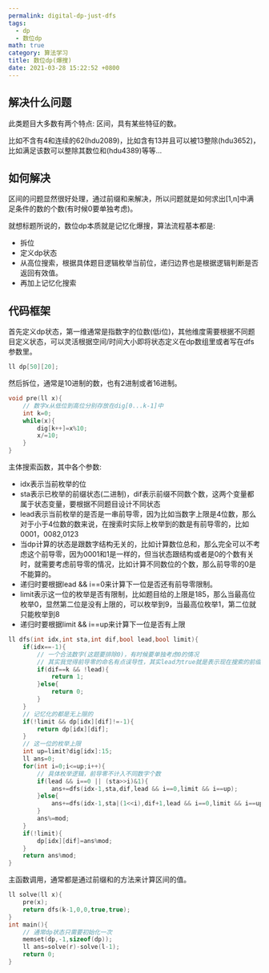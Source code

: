 ```yaml
---
permalink: digital-dp-just-dfs
tags: 
  - dp
  - 数位dp
math: true
category: 算法学习
title: 数位dp(爆搜)
date: 2021-03-28 15:22:52 +0800
---
```


## 解决什么问题

此类题目大多数有两个特点: 区间，具有某些特征的数。

比如不含有4和连续的62(hdu2089)，比如含有13并且可以被13整除(hdu3652)，比如满足该数可以整除其数位和(hdu4389)等等...

## 如何解决

区间的问题显然很好处理，通过前缀和来解决，所以问题就是如何求出[1,n]中满足条件的数的个数(有时候0要单独考虑)。

就想标题所说的，数位dp本质就是记忆化爆搜，算法流程基本都是:

- 拆位
- 定义dp状态
- 从高位搜索，根据具体题目逻辑枚举当前位，递归边界也是根据逻辑判断是否返回有效值。
- 再加上记忆化搜索

## 代码框架

首先定义dp状态，第一维通常是指数字的位数(低i位)，其他维度需要根据不同题目定义状态，可以灵活根据空间/时间大小即将状态定义在dp数组里或者写在dfs参数里。

```cpp
ll dp[50][20];
```

然后拆位，通常是10进制的数，也有2进制或者16进制。

```cpp
void pre(ll x){
    // 数字x从低位到高位分别存放在dig[0...k-1]中
    int k=0;
    while(x){
        dig[k++]=x%10;
        x/=10;
    }
}
```

主体搜索函数，其中各个参数:

- idx表示当前枚举的位
- sta表示已枚举的前缀状态(二进制)，dif表示前缀不同数个数，这两个变量都属于状态变量，要根据不同题目设计不同状态
- lead表示当前枚举的是否是一串前导零，因为比如当数字上限是4位数，那么对于小于4位数的数来说，在搜索时实际上枚举到的数是有前导零的，比如0001，0082,0123
- 当dp计算的状态是跟数字结构无关的，比如计算数位总和，那么完全可以不考虑这个前导零，因为0001和1是一样的，但当状态跟结构或者是0的个数有关时，就需要考虑前导零的情况，比如计算不同数位的个数，那么前导零的0是不能算的。
- 递归时要根据lead && i==0来计算下一位是否还有前导零限制。
- limit表示这一位的枚举是否有限制，比如题目给的上限是185，那么当最高位枚举0，显然第二位是没有上限的，可以枚举到9，当最高位枚举1，第二位就只能枚举到8
- 递归时要根据limit && i==up来计算下一位是否有上限

```cpp
ll dfs(int idx,int sta,int dif,bool lead,bool limit){
    if(idx==-1){
        // 一个合法数字(这题要排除0)，有时候要单独考虑0的情况
        // 其实我觉得前导零的命名有点误导性，其实lead为true就是表示现在搜索的前缀是一串0
        if(dif==k && !lead){
            return 1;
        }else{
            return 0;
        }
    }
    // 记忆化的都是无上限的
    if(!limit && dp[idx][dif]!=-1){
        return dp[idx][dif];
    }
    // 这一位的枚举上限
    int up=limit?dig[idx]:15;
    ll ans=0;
    for(int i=0;i<=up;i++){
        // 具体枚举逻辑，前导零不计入不同数字个数
        if(lead && i==0 || (sta>>i)&1){
            ans+=dfs(idx-1,sta,dif,lead && i==0,limit && i==up);
        }else{
            ans+=dfs(idx-1,sta|(1<<i),dif+1,lead && i==0,limit && i==up);
        }
        ans%=mod;
    }
    if(!limit){
        dp[idx][dif]=ans%mod;
    }
    return ans%mod;
}
```

主函数调用，通常都是通过前缀和的方法来计算区间的值。

```cpp
ll solve(ll x){
    pre(x);
    return dfs(k-1,0,0,true,true);
}
int main(){
    // 通常dp状态只需要初始化一次
    memset(dp,-1,sizeof(dp));
    ll ans=solve(r)-solve(l-1);
    return 0;
}
```

